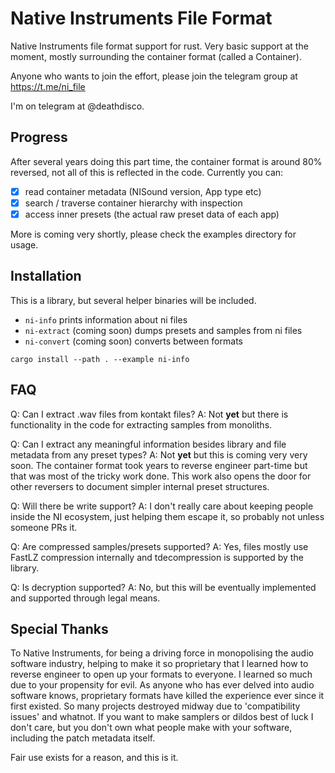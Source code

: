 # Native Instruments File Format

Native Instruments file format support for rust. Very basic support at the moment, mostly surrounding the container format (called a Container).

Anyone who wants to join the effort, please join the telegram group at https://t.me/ni_file

I'm on telegram at @deathdisco.

## Progress

After several years doing this part time, the container format is around 80% reversed, not all of this is reflected in the code. Currently you can:

- [x] read container metadata (NISound version, App type etc)
- [x] search / traverse container hierarchy with inspection
- [x] access inner presets (the actual raw preset data of each app)

More is coming very shortly, please check the examples directory for usage.

## Installation

This is a library, but several helper binaries will be included.

- `ni-info` prints information about ni files
- `ni-extract` (coming soon) dumps presets and samples from ni files
- `ni-convert` (coming soon) converts between formats

```
cargo install --path . --example ni-info
```

## FAQ

Q: Can I extract .wav files from kontakt files?
A: Not **yet** but there is functionality in the code for extracting samples from monoliths.

Q: Can I extract any meaningful information besides library and file metadata from any preset types?
A: Not **yet** but this is coming very very soon. The container format took years to reverse engineer part-time but that was most of the tricky work done. This work also opens the door for other reversers to document simpler internal preset structures.

Q: Will there be write support?
A: I don't really care about keeping people inside the NI ecosystem, just helping them escape it, so probably not unless someone PRs it.

Q: Are compressed samples/presets supported?
A: Yes, files mostly use FastLZ compression internally and tdecompression is supported by the library.

Q: Is decryption supported?
A: No, but this will be eventually implemented and supported through legal means.

## Special Thanks

To Native Instruments, for being a driving force in monopolising the audio software industry, helping to make it so proprietary that I learned how to reverse engineer to open up your formats to everyone. I learned so much due to your propensity for evil. As anyone who has ever delved into audio software knows, proprietary formats have killed the experience ever since it first existed. So many projects destroyed midway due to 'compatibility issues' and whatnot. If you want to make samplers or dildos best of luck I don't care, but you don't own what people make with your software, including the patch metadata itself.

Fair use exists for a reason, and this is it.
